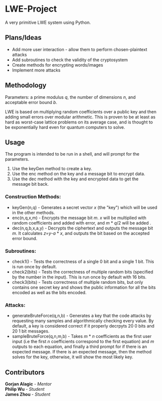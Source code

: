 # LWE-Project

A very primitive LWE system using Python.

## Plans/Ideas

* Add more user interaction - allow them to perform chosen-plaintext attacks
* Add subroutines to check the validity of the cryptosystem
* Create methods for encrypting words/images
* Implement more attacks

## Methodology

Parameters: a prime modulus *q*, the number of dimensions *n*, and acceptable error bound *b*.  

LWE is based on multiplying random coefficients over a public key and then adding small errors over modular arithmetic.
This is proven to be at least as hard as worst-case lattice problems on its average case, and is thought to be exponentially hard even for quantum computers to solve.

## Usage

The program is intended to be run in a shell, and will prompt for the parameters.
1) Use the keyGen method to create a key.  
2) Use the enc method on the key and a message bit to encrypt data.  
3) Use the dec method with the key and encrypted data to get the message bit back.

### Construction Methods:
* keyGen(n,q) - Generates a secret vector *x* (the "key") which will be used in the other methods.
* enc(n,q,x,m) -  Encrypts the message bit *m*. *x* will be multiplied with random coefficients and added with error, and *m* * *q*/2 will be added .
* dec(n,q,b,x,a,y) - Decrypts the ciphertext and outputs the message bit *m*. It calculates *z*=*y*-*a* * *x*, and outputs the bit based on the accepted error bound.

### Subroutines:
* check1() - Tests the correctness of a single 0 bit and a single 1 bit. This is run once by default.
* check2(bits) - Tests the correctness of multiple random bits (specified by the number in the input). This is run once by default with 16 bits.
* check3(bits) - Tests correctness of multiple random bits, but only contains one secret key and shows the public information for all the bits encoded as well as the bits encoded.

### Attacks:
* generateBruteForce(q,n,b) - Generates a key that the code attacks by requesting many samples and algorithmically checking every value. By default, a key is considered correct if it properly decrpyts 20 0 bits and 20 1 bit messages.
* sampleBruteForce(q,n,m,b) - Takes *m* * *n* coefficients as the first user input (i.e the first *n* coefficients correspond to the first equation) and *m* outputs to each equation, and finally a third prompt for if there is an expected message. If there is an expected message, then the method solves for the key, otherwise, it will show the most likely key.

## Contributors

**Gorjan Alagic** - *Mentor*  
**Philip Wu** - *Student*  
**James Zhou** - *Student*
